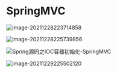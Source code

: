 # SpringMVC

![image-20211228223714858](https://gitee.com/forge-logic/images-lib/raw/master/img/image-20211228223714858.png)

![image-20211228225739856](https://gitee.com/forge-logic/images-lib/raw/master/img/image-20211228225739856.png)

![Spring源码之IOC容器初始化-SpringMVC](https://gitee.com/forge-logic/images-lib/raw/master/img/Spring%E6%BA%90%E7%A0%81%E4%B9%8BIOC%E5%AE%B9%E5%99%A8%E5%88%9D%E5%A7%8B%E5%8C%96-SpringMVC.png)

![image-20211229225502120](https://gitee.com/forge-logic/images-lib/raw/master/img/image-20211229225502120.png)